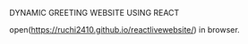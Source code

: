 
DYNAMIC GREETING WEBSITE USING REACT

open(https://ruchi2410.github.io/reactlivewebsite/) in browser.
